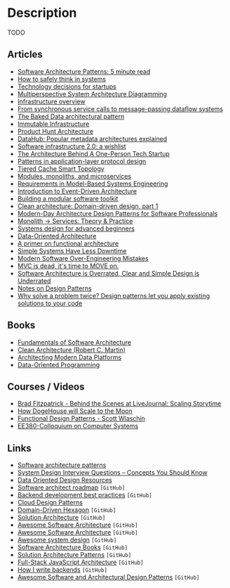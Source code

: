 # Description

TODO


## Articles

- [Software Architecture Patterns: 5 minute read](https://orkhanscience.medium.com/software-architecture-patterns-5-mins-read-e9e3c8eb47d2)
- [How to safely think in systems](https://lethain.com/how-to-safely-think-in-systems/)
- [Technology decisions for startups](https://davidkell.substack.com/p/technology-decisions-for-startups)
- [Multiperspective System Architecture Diagramming](https://blog.ilograph.com/posts/multiperspective-diagramming-guide/)
- [Infrastructure overview](https://mangadex.dev/mangadex-v5-infrastructure-overview/)
- [From synchronous service calls to message-passing dataflow systems](https://www.rodrigoaraujo.me/posts/from-synchronous-service-calls-to-message-passing-dataflow-systems/)
- [The Baked Data architectural pattern](https://simonwillison.net/2021/Jul/28/baked-data/)
- [Immutable Infrastructure](https://medium.com/the-cloud-architect/immutable-infrastructure-21f6613e7a23)
- [Product Hunt Architecture](https://blog.rstankov.com/product-hunt-architecture/)
- [DataHub: Popular metadata architectures explained](https://engineering.linkedin.com/blog/2020/datahub-popular-metadata-architectures-explained)
- [Software infrastructure 2.0: a wishlist](https://erikbern.com/2021/04/19/software-infrastructure-2.0-a-wishlist.html)
- [The Architecture Behind A One-Person Tech Startup](https://anthonynsimon.com/blog/one-man-saas-architecture/)
- [Patterns in application-layer protocol design](https://www.devever.net/~hl/applayer)
- [Tiered Cache Smart Topology](https://blog.cloudflare.com/tiered-cache-smart-topology/)
- [Modules, monoliths, and microservices](https://tailscale.com/blog/modules-monoliths-and-microservices/)
- [Requirements in Model-Based Systems Engineering](https://insights.sei.cmu.edu/blog/requirements-in-model-based-systems-engineering-mbse/)
- [Introduction to Event-Driven Architecture](https://medium.com/microservicegeeks/introduction-to-event-driven-architecture-e94ef442d824)
- [Building a modular software toolkit](https://medium.com/airtable-eng/building-a-modular-software-toolkit-ce4efd06e75c)
- [Clean architecture: Domain-driven design, part 1](https://ddimitrov.dev/2020/12/13/domain-driven-design-and-clean-architecture/)
- [Modern-Day Architecture Design Patterns for Software Professionals](https://betterprogramming.pub/modern-day-architecture-design-patterns-for-software-professionals-9056ee1ed977)
- [Monolith -> Services: Theory & Practice](https://medium.com/@kentbeck_7670/monolith-services-theory-practice-617e4546a879)
- [Systems design for advanced beginners](https://robertheaton.com/2020/04/06/systems-design-for-advanced-beginners/)
- [Data-Oriented Architecture](https://blog.eyas.sh/2020/03/data-oriented-architecture/)
- [A primer on functional architecture](https://increment.com/software-architecture/primer-on-functional-architecture/)
- [Simple Systems Have Less Downtime](https://www.gkogan.co/blog/simple-systems/?r=0)
- [Modern Software Over-Engineering Mistakes](https://medium.com/@rdsubhas/10-modern-software-engineering-mistakes-bc67fbef4fc8)
- [MVC is dead, it's time to MOVE on.](https://cirw.in/blog/time-to-move-on)
- [Software Architecture is Overrated, Clear and Simple Design is Underrated](https://blog.pragmaticengineer.com/software-architecture-is-overrated/)
- [Notes on Design Patterns](https://vladris.com/blog/2020/12/10/notes-on-design-patterns.html)
- [Why solve a problem twice? Design patterns let you apply existing solutions to your code](https://stackoverflow.blog/2021/10/13/why-solve-a-problem-twice-design-patterns-let-you-apply-existing-solutions-to-your-code/)


## Books

- [Fundamentals of Software Architecture](https://www.oreilly.com/library/view/fundamentals-of-software/9781492043447/)
- [Clean Architecture (Robert C. Martin)](https://www.goodreads.com/book/show/18043011-clean-architecture)
- [Architecting Modern Data Platforms](https://www.oreilly.com/library/view/architecting-modern-data/9781491969267/)
- [Data-Oriented Programming](https://www.manning.com/books/data-oriented-programming)


## Courses / Videos

- [Brad Fitzpatrick - Behind the Scenes at LiveJournal: Scaling Storytime](https://youtu.be/zHXoDB07Iwg)
- [How DogeHouse will Scale to the Moon](https://youtu.be/8YJqB4pNNgs)
- [Functional Design Patterns - Scott Wlaschin](https://youtu.be/srQt1NAHYC0)
- [EE380-Colloquium on Computer Systems](https://youtube.com/playlist?list=PLoROMvodv4rMWw6rRoeSpkiseTHzWj6vu)


## Links

- [Software architecture patterns](https://www.oreilly.com/content/software-architecture-patterns/)
- [System Design Interview Questions – Concepts You Should Know](https://www.freecodecamp.org/news/systems-design-for-interviews/)
- [Data Oriented Design Resources](https://github.com/dbartolini/data-oriented-design)
- [Software architect roadmap](https://github.com/AlaaAttya/software-architect-roadmap) `[GitHub]`
- [Backend development best practices](https://github.com/futurice/backend-best-practices) `[GitHub]`
- [Cloud Design Patterns](https://docs.microsoft.com/en-us/azure/architecture/patterns/)
- [Domain-Driven Hexagon](https://github.com/Sairyss/domain-driven-hexagon) `[GitHub]`
- [Solution Architecture](https://github.com/unlight/solution-architecture) `[GitHub]`
- [Awesome Software Architecture](https://github.com/simskij/awesome-software-architecture) `[GitHub]`
- [Awesome Software Architecture](https://github.com/mehdihadeli/awesome-software-architecture) `[GitHub]`
- [Awesome system design](https://github.com/madd86/awesome-system-design) `[GitHub]`
- [Software Architecture Books](https://github.com/mhadidg/software-architecture-books) `[GitHub]`
- [Solution Architecture Patterns](https://github.com/chanakaudaya/solution-architecture-patterns) `[GitHub]`
- [Full-Stack JavaScript Architecture](https://github.com/atulmy/fullstack-javascript-architecture) `[GitHub]`
- [How I write backends](https://github.com/fpereiro/backendlore) `[GitHub]`
- [Awesome Software and Architectural Design Patterns](https://github.com/DovAmir/awesome-design-patterns) `[GitHub]`
